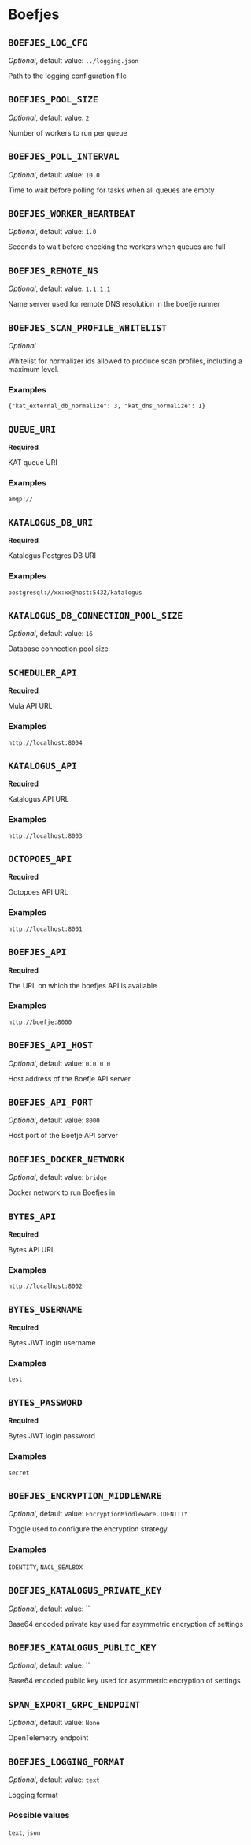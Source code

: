# Boefjes


## `BOEFJES_LOG_CFG`

*Optional*, default value: `../logging.json`

Path to the logging configuration file

## `BOEFJES_POOL_SIZE`

*Optional*, default value: `2`

Number of workers to run per queue

## `BOEFJES_POLL_INTERVAL`

*Optional*, default value: `10.0`

Time to wait before polling for tasks when all queues are empty

## `BOEFJES_WORKER_HEARTBEAT`

*Optional*, default value: `1.0`

Seconds to wait before checking the workers when queues are full

## `BOEFJES_REMOTE_NS`

*Optional*, default value: `1.1.1.1`

Name server used for remote DNS resolution in the boefje runner

## `BOEFJES_SCAN_PROFILE_WHITELIST`

*Optional*

Whitelist for normalizer ids allowed to produce scan profiles, including a maximum level.

### Examples

`{"kat_external_db_normalize": 3, "kat_dns_normalize": 1}`

## `QUEUE_URI`

**Required**

KAT queue URI

### Examples

`amqp://`

## `KATALOGUS_DB_URI`

**Required**

Katalogus Postgres DB URI

### Examples

`postgresql://xx:xx@host:5432/katalogus`

## `KATALOGUS_DB_CONNECTION_POOL_SIZE`

*Optional*, default value: `16`

Database connection pool size

## `SCHEDULER_API`

**Required**

Mula API URL

### Examples

`http://localhost:8004`

## `KATALOGUS_API`

**Required**

Katalogus API URL

### Examples

`http://localhost:8003`

## `OCTOPOES_API`

**Required**

Octopoes API URL

### Examples

`http://localhost:8001`

## `BOEFJES_API`

**Required**

The URL on which the boefjes API is available

### Examples

`http://boefje:8000`

## `BOEFJES_API_HOST`

*Optional*, default value: `0.0.0.0`

Host address of the Boefje API server

## `BOEFJES_API_PORT`

*Optional*, default value: `8000`

Host port of the Boefje API server

## `BOEFJES_DOCKER_NETWORK`

*Optional*, default value: `bridge`

Docker network to run Boefjes in

## `BYTES_API`

**Required**

Bytes API URL

### Examples

`http://localhost:8002`

## `BYTES_USERNAME`

**Required**

Bytes JWT login username

### Examples

`test`

## `BYTES_PASSWORD`

**Required**

Bytes JWT login password

### Examples

`secret`

## `BOEFJES_ENCRYPTION_MIDDLEWARE`

*Optional*, default value: `EncryptionMiddleware.IDENTITY`

Toggle used to configure the encryption strategy

### Examples

`IDENTITY`, `NACL_SEALBOX`

## `BOEFJES_KATALOGUS_PRIVATE_KEY`

*Optional*, default value: ``

Base64 encoded private key used for asymmetric encryption of settings

## `BOEFJES_KATALOGUS_PUBLIC_KEY`

*Optional*, default value: ``

Base64 encoded public key used for asymmetric encryption of settings

## `SPAN_EXPORT_GRPC_ENDPOINT`

*Optional*, default value: `None`

OpenTelemetry endpoint

## `BOEFJES_LOGGING_FORMAT`

*Optional*, default value: `text`

Logging format

### Possible values

`text`, `json`


